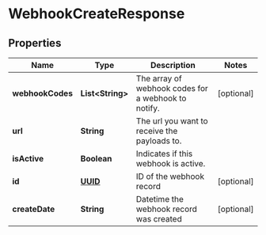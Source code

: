 
# WebhookCreateResponse

## Properties
Name | Type | Description | Notes
------------ | ------------- | ------------- | -------------
**webhookCodes** | **List&lt;String&gt;** | The array of webhook codes for a webhook to notify. |  [optional]
**url** | **String** | The url you want to receive the payloads to. | 
**isActive** | **Boolean** | Indicates if this webhook is active. | 
**id** | [**UUID**](UUID.md) | ID of the webhook record |  [optional]
**createDate** | **String** | Datetime the webhook record was created |  [optional]



